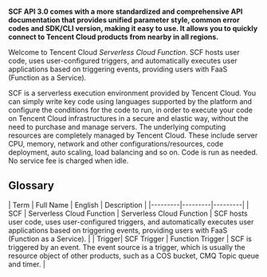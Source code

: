 **SCF API 3.0 comes with a more standardized and comprehensive API documentation that provides unified parameter style, common error codes and SDK/CLI version, making it easy to use. It allows you to quickly connect to Tencent Cloud products from nearby in all regions.**

Welcome to Tencent Cloud *Serverless Cloud Function*. SCF hosts user code, uses user-configured triggers, and automatically executes user applications based on triggering events, providing users with FaaS (Function as a Service).

SCF is a serverless execution environment provided by Tencent Cloud. You can simply write key code using languages supported by the platform and configure the conditions for the code to run, in order to execute your code on Tencent Cloud infrastructures in a secure and elastic way, without the need to purchase and manage servers. The underlying computing resources are completely managed by Tencent Cloud. These include server CPU, memory, network and other configurations/resources, code deployment, auto scaling, load balancing and so on. Code is run as needed. No service fee is charged when idle.

## Glossary

| Term | Full Name | English | Description |
|---------|---------|---------|
|  SCF  |  Serverless Cloud Function  | Serverless Cloud Function | SCF hosts user code, uses user-configured triggers, and automatically executes user applications based on triggering events, providing users with FaaS (Function as a Service). |
| Trigger| SCF Trigger | Function Trigger | SCF is triggered by an event. The event source is a trigger, which is usually the resource object of other products, such as a COS bucket, CMQ Topic queue and timer. |

